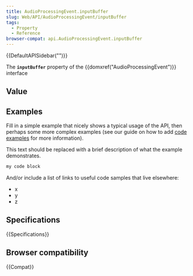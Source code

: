 ```yaml
---
title: AudioProcessingEvent.inputBuffer
slug: Web/API/AudioProcessingEvent/inputBuffer
tags:
  - Property
  - Reference
browser-compat: api.AudioProcessingEvent.inputBuffer
---
```

{{DefaultAPISidebar("")}}

The **`inputBuffer`** property of the {{domxref("AudioProcessingEvent")}} interface 

## Value



## Examples

Fill in a simple example that nicely shows a typical usage of the API, then perhaps some more complex examples (see our guide on how to add [code examples](/en-US/docs/MDN/Contribute/Structures/Code_examples) for more information).

This text should be replaced with a brief description of what the example demonstrates.

```js
my code block
```

And/or include a list of links to useful code samples that live elsewhere:

*   x
*   y
*   z

## Specifications

{{Specifications}}

## Browser compatibility

{{Compat}}


